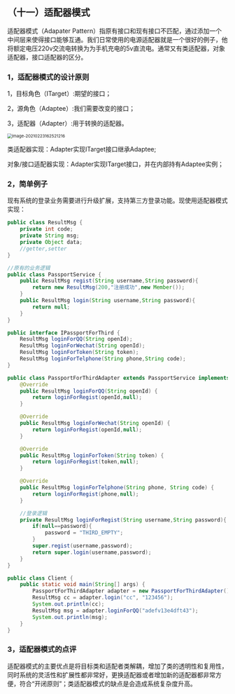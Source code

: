 ## （十一）适配器模式

适配器模式（Adapater Pattern）指原有接口和现有接口不匹配，通过添加一个中间层来使得接口能够互通。我们日常使用的电源适配器就是一个很好的例子，他将额定电压220v交流电转换为为手机充电的5v直流电。通常又有类适配器，对象适配器，接口适配器的区分。

### 1，适配器模式的设计原则

1，目标角色（ITarget）:期望的接口；

2，源角色（Adaptee）:我们需要改变的接口；

3，适配器（Adapter）:用于转换的适配器。

<img src="https://cdn.jsdelivr.net/gh/hellolsk/imageSource//imageblog/20210223162522.png" alt="image-20210223162521216" style="zoom:67%;" />

类适配器实现：Adapter实现ITarget接口继承Adaptee;

对象/接口适配器实现：Adapter实现ITarget接口，并在内部持有Adaptee实例；

### 2，简单例子

现有系统的登录业务需要进行升级扩展，支持第三方登录功能。现使用适配器模式实现：

```java
public class ResultMsg {
    private int code;
    private String msg;
    private Object data;
    //getter,setter
}
```

```java
//原有的业务逻辑
public class PassportService {
    public ResultMsg regist(String username,String password){
        return new ResultMsg(200,"注册成功",new Member());
    }
    public ResultMsg login(String username,String password){
        return null;
    }
}
```

```java
public interface IPassportForThird {
    ResultMsg loginForQQ(String openId);
    ResultMsg loginForWechat(String openId);
    ResultMsg loginForToken(String token);
    ResultMsg loginForTelphone(String phone,String code);
}

```

```java
public class PassportForThirdAdapter extends PassportService implements IPassportForThird {
    @Override
    public ResultMsg loginForQQ(String openId) {
        return loginForRegist(openId,null);
    }

    @Override
    public ResultMsg loginForWechat(String openId) {
        return loginForRegist(openId,null);
    }

    @Override
    public ResultMsg loginForToken(String token) {
        return loginForRegist(token,null);
    }

    @Override
    public ResultMsg loginForTelphone(String phone, String code) {
        return loginForRegist(phone,null);
    }

    //登录逻辑
    private ResultMsg loginForRegist(String username,String password){
        if(null==password){
            password = "THIRD_EMPTY";
        }
        super.regist(username,password);
        return super.login(username,password);
    }
}
```

```java
public class Client {
    public static void main(String[] args) {
        PassportForThirdAdapter adapter = new PassportForThirdAdapter();
        ResultMsg cc = adapter.login("cc", "123456");
        System.out.println(cc);
        ResultMsg msg = adapter.loginForQQ("adefv13e4dft43");
        System.out.println(msg);
    }
}
```

### 3，适配器模式的点评

适配器模式的主要优点是将目标类和适配者类解耦，增加了类的透明性和复用性，同时系统的灵活性和扩展性都非常好，更换适配器或者增加新的适配器都非常方便，符合“开闭原则”；类适配器模式的缺点是会造成系统复杂度升高。